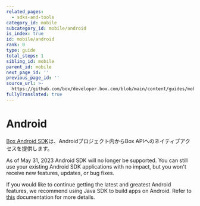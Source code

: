 ```yaml
---
related_pages:
  - sdks-and-tools
category_id: mobile
subcategory_id: mobile/android
is_index: true
id: mobile/android
rank: 0
type: guide
total_steps: 1
sibling_id: mobile
parent_id: mobile
next_page_id: ''
previous_page_id: ''
source_url: >-
  https://github.com/box/developer.box.com/blob/main/content/guides/mobile/android/index.md
fullyTranslated: true
---
```

# Android

[Box Android SDK][android-sdk]は、Androidプロジェクト内からBox APIへのネイティブアクセスを提供します。

<Message type="warning">

As of May 31, 2023 Android SDK will no longer be supported. You can still use your existing Android SDK applications with no impact, but you won't receive new features, updates, or bug fixes.

If you would like to continue getting the latest and greatest Android features, we recommend using Java SDK to build apps on Android. Refer to [this][android-docs] documentation for more details.

</Message>

[android-sdk]: https://github.com/box/box-android-sdk

[android-docs]: https://github.com/box/box-java-sdk/blob/main/doc/android.md
